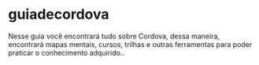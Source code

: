 # guiadecordova
Nesse guia você encontrará tudo sobre Cordova, dessa maneira, encontrará mapas mentais, cursos, trilhas e outras ferramentas para poder praticar o conhecimento adquirido..
